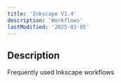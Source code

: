 ```yaml
---
title: 'Inkscape V1.4'
description: 'Workflows'
lastModified: '2025-03-05'
---
```


## Description

Frequently used Inkscape workflows
